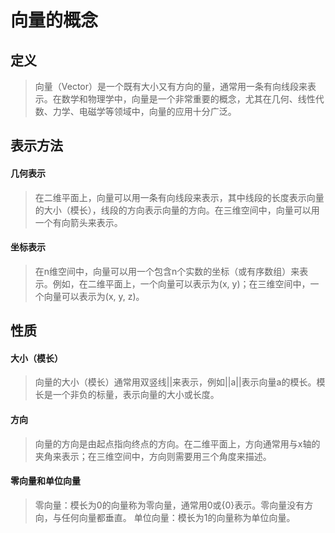 # 向量的概念
## 定义

>向量（Vector）是一个既有大小又有方向的量，通常用一条有向线段来表示。在数学和物理学中，向量是一个非常重要的概念，尤其在几何、线性代数、力学、电磁学等领域中，向量的应用十分广泛。

## 表示方法
#### 几何表示

>在二维平面上，向量可以用一条有向线段来表示，其中线段的长度表示向量的大小（模长），线段的方向表示向量的方向。在三维空间中，向量可以用一个有向箭头来表示。

#### 坐标表示

>在n维空间中，向量可以用一个包含n个实数的坐标（或有序数组）来表示。例如，在二维平面上，一个向量可以表示为(x, y)；在三维空间中，一个向量可以表示为(x, y, z)。

## 性质
#### 大小（模长）

>向量的大小（模长）通常用双竖线||来表示，例如||a||表示向量a的模长。模长是一个非负的标量，表示向量的大小或长度。

#### 方向

>向量的方向是由起点指向终点的方向。在二维平面上，方向通常用与x轴的夹角来表示；在三维空间中，方向则需要用三个角度来描述。
#### 零向量和单位向量
>零向量：模长为0的向量称为零向量，通常用0或{0}表示。零向量没有方向，与任何向量都垂直。
>单位向量：模长为1的向量称为单位向量。